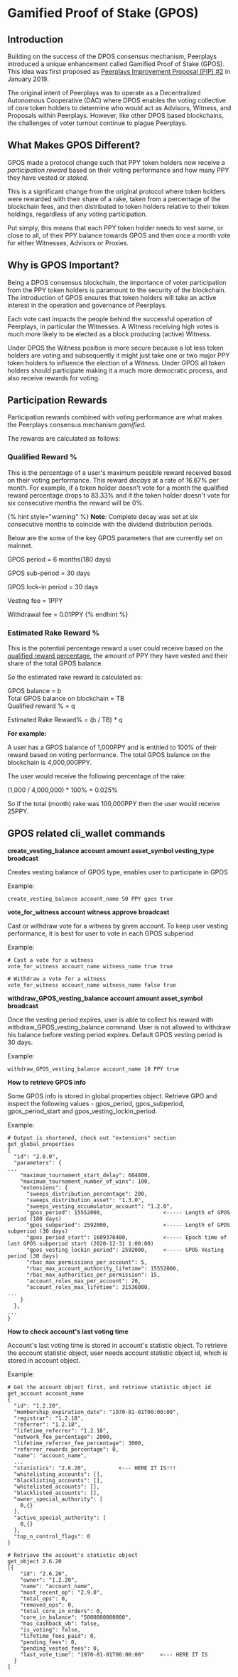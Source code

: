 # Gamified Proof of Stake \(GPOS\)

## Introduction

Building on the success of the DPOS consensus mechanism, Peerplays introduced a unique enhancement called Gamified Proof of Stake \(GPOS\). This idea was first proposed as [Peerplays Improvement Proposal \(PIP\) \#2](https://github.com/peerplays-network/pips/blob/master/pip-0002.md) in January 2019.

The original intent of Peerplays was to operate as a Decentralized Autonomous Cooperative \(DAC\) where DPOS enables the voting collective of core token holders to determine who would act as Advisors, Witness, and Proposals within Peerplays. However, like other DPOS based blockchains, the challenges of voter turnout continue to plague Peerplays. 

## What Makes GPOS Different?

GPOS made a protocol change such that PPY token holders now receive a _participation reward_  based on their voting performance and how many PPY they have vested or _staked_.

This is a significant change from the original protocol where token holders were rewarded with their share of a rake, taken from a percentage of the blockchain fees, and then distributed to token holders relative to their token holdings, regardless of any voting participation.

Put simply, this means that each PPY token holder needs to vest some, or close to all, of their PPY balance towards GPOS and then once a month vote for either Witnesses, Advisors or Proxies.

## Why is GPOS Important?

Being a DPOS consensus blockchain, the importance of voter participation from the PPY token holders is paramount to the security of the blockchain. The introduction of GPOS ensures that token holders will take an active interest in the operation and governance of Peerplays.

Each vote cast impacts the people behind the successful operation of Peerplays, in particular the  Witnesses. A Witness receiving high votes is much more likely to be elected as a block producing \(active\) Witness.

Under DPOS the Witness position is more secure because a lot less token holders are voting and subsequently it might just take one or two major PPY token holders to influence the election of a Witness. Under GPOS all token holders should participate making it a much more democratic process, and also receive rewards for voting.

## Participation Rewards

Participation rewards combined with voting performance are what makes the Peerplays consensus mechanism _gamified._

The rewards are calculated as follows:

### **Qualified Reward %**

This is the percentage of a user's maximum possible reward received based on their voting performance. This reward _decays_ at a rate of 16.67% per month. For example, if a token holder doesn't vote for a month the qualified reward percentage drops to 83.33% and if the token holder doesn't vote for six consecutive months the reward will be 0%.

{% hint style="warning" %}
**Note**: Complete decay was set at six consecutive months to coincide with the dividend distribution periods.

Below are the some of the key GPOS parameters that are currently set on mainnet.

GPOS period = 6 months\(180 days\)

GPOS sub-period = 30 days

GPOS lock-in period = 30 days

Vesting fee = 1PPY

Withdrawal fee = 0.01PPY
{% endhint %}

### **Estimated Rake Reward %**

This is the potential percentage reward a user could receive based on the [qualified reward percentage](./#qualified-reward), the amount of PPY they have vested and their share of the total GPOS balance. 

So the estimated rake reward is calculated as:

GPOS balance = b  
Total GPOS balance on blockchain = TB  
Qualified reward % = q

Estimated Rake Reward% = \(b / TB\) \* q

**For example:**

A user has a GPOS balance of 1,000PPY and is entitled to 100% of their reward based on voting performance. The total GPOS balance on the blockchain is 4,000,000PPY.

The user would receive the following percentage of the rake:

\(1,000 / 4,000,000\) \* 100% = 0.025%

So if the total \(month\) rake was 100,000PPY then the user would receive 25PPY.

## GPOS related cli_wallet commands

**create_vesting_balance account amount asset_symbol vesting_type broadcast**

Creates vesting balance of GPOS type, enables user to participate in GPOS

Example:
```
create_vesting_balance account_name 50 PPY gpos true
```

**vote_for_witness account witness approve broadcast**

Cast or withdraw vote for a witness by given account. To keep user vesting performance, it is best for user to vote in each GPOS subperiod

Example:
```
# Cast a vote for a witness
vote_for_witness account_name witness_name true true

# Withdraw a vote for a witness
vote_for_witness account_name witness_name false true
```

**withdraw_GPOS_vesting_balance account amount asset_symbol broadcast**

Once the vesting period expires, user is able to collect his reward with withdraw_GPOS_vesting_balance command. User is not allowed to withdraw his balance before vesting period expires. Default GPOS vesting period is 30 days.

Example:
```
withdraw_GPOS_vesting_balance account_name 10 PPY true
```

**How to retrieve GPOS info**

Some GPOS info is stored in global properties object. Retrieve GPO and inspect the following values - gpos_period, gpos_subperiod, gpos_period_start and gpos_vesting_lockin_period.

Example:
```
# Output is shortened, check out "extensions" section
get_global_properties 
{
  "id": "2.0.0",
  "parameters": {
...
    "maximum_tournament_start_delay": 604800,
    "maximum_tournament_number_of_wins": 100,
    "extensions": {
      "sweeps_distribution_percentage": 200,
      "sweeps_distribution_asset": "1.3.0",
      "sweeps_vesting_accumulator_account": "1.2.0",
      "gpos_period": 15552000,                   <----- Length of GPOS period (180 days)
      "gpos_subperiod": 2592000,                 <----- Length of GPOS subperiod (30 days)
      "gpos_period_start": 1609376400,           <----- Epoch time of last GPOS subperiod start (2020-12-31 1:00:00)
      "gpos_vesting_lockin_period": 2592000,     <----- GPOS Vesting period (30 days)
      "rbac_max_permissions_per_account": 5,
      "rbac_max_account_authority_lifetime": 15552000,
      "rbac_max_authorities_per_permission": 15,
      "account_roles_max_per_account": 20,
      "account_roles_max_lifetime": 31536000,
...
    }
  },
...
}
```

**How to check account's last voting time**

Account's last voting time is stored in account's statistic object. To retrieve the account statistic object, user needs account statistic object id, which is stored in account object.

Example:
```
# Get the account object first, and retrieve statistic object id
get_account account_name
{
  "id": "1.2.20",
  "membership_expiration_date": "1970-01-01T00:00:00",
  "registrar": "1.2.18",
  "referrer": "1.2.18",
  "lifetime_referrer": "1.2.18",
  "network_fee_percentage": 2000,
  "lifetime_referrer_fee_percentage": 3000,
  "referrer_rewards_percentage": 0,
  "name": "account_name",
  ...
  "statistics": "2.6.20",          <--- HERE IT IS!!!
  "whitelisting_accounts": [],
  "blacklisting_accounts": [],
  "whitelisted_accounts": [],
  "blacklisted_accounts": [],
  "owner_special_authority": [
    0,{}
  ],
  "active_special_authority": [
    0,{}
  ],
  "top_n_control_flags": 0
}

# Retrieve the account's statistic object
get_object 2.6.20
[{
    "id": "2.6.20",
    "owner": "1.2.20",
    "name": "account_name",
    "most_recent_op": "2.9.0",
    "total_ops": 0,
    "removed_ops": 0,
    "total_core_in_orders": 0,
    "core_in_balance": "5000000000000",
    "has_cashback_vb": false,
    "is_voting": false,
    "lifetime_fees_paid": 0,
    "pending_fees": 0,
    "pending_vested_fees": 0,
    "last_vote_time": "1970-01-01T00:00:00"     <--- HERE IT IS
  }
]

```
